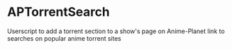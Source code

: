 # APTorrentSearch
Userscript to add a torrent section to a show's page on Anime-Planet link to searches on popular anime torrent sites
